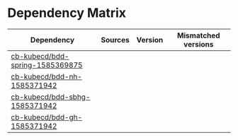 # Dependency Matrix

Dependency | Sources | Version | Mismatched versions
---------- | ------- | ------- | -------------------
[cb-kubecd/bdd-spring-1585369875](https://github.com/cb-kubecd/bdd-spring-1585369875.git) |  | []() | 
[cb-kubecd/bdd-nh-1585371942](https://github.com/cb-kubecd/bdd-nh-1585371942.git) |  | []() | 
[cb-kubecd/bdd-sbhg-1585371942](https://github.com/cb-kubecd/bdd-sbhg-1585371942.git) |  | []() | 
[cb-kubecd/bdd-gh-1585371942](https://github.com/cb-kubecd/bdd-gh-1585371942.git) |  | []() | 
